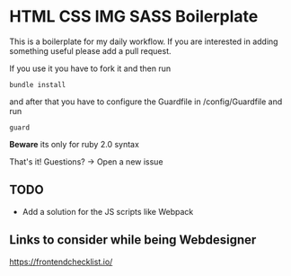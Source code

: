 # HTML CSS IMG SASS Boilerplate

This is a boilerplate for my daily workflow. If you are interested in adding something useful
please add a pull request.

If you use it you have to fork it and then run

``
bundle install
``

and after that you have to configure the Guardfile in /config/Guardfile
and run

``
guard
``

**Beware** its only for ruby 2.0 syntax

That's it!
Guestions? → Open a new issue


## TODO

- Add a solution for the JS scripts like Webpack



## Links to consider while being Webdesigner

https://frontendchecklist.io/
